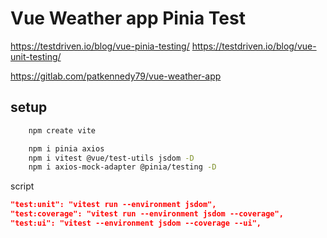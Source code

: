 # Vue Weather app Pinia Test

https://testdriven.io/blog/vue-pinia-testing/
https://testdriven.io/blog/vue-unit-testing/

https://gitlab.com/patkennedy79/vue-weather-app

## setup

```sh
    npm create vite

    npm i pinia axios
    npm i vitest @vue/test-utils jsdom -D
    npm i axios-mock-adapter @pinia/testing -D
```

script

```json
"test:unit": "vitest run --environment jsdom",
"test:coverage": "vitest run --environment jsdom --coverage",
"test:ui": "vitest --environment jsdom --coverage --ui",
```